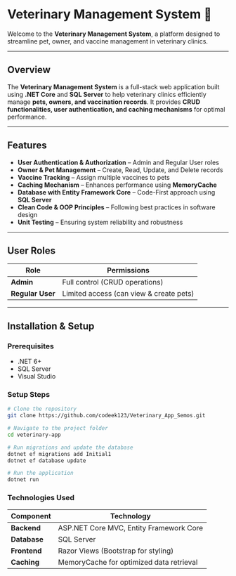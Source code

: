 # Veterinary Management System 🐾

Welcome to the **Veterinary Management System**, a platform designed to streamline pet, owner, and vaccine management in veterinary clinics.

---

##  Overview
The **Veterinary Management System** is a full-stack web application built using **.NET Core** and **SQL Server** to help veterinary clinics efficiently manage **pets, owners, and vaccination records**. It provides **CRUD functionalities, user authentication, and caching mechanisms** for optimal performance.

---

##  Features
-  **User Authentication & Authorization** – Admin and Regular User roles  
-  **Owner & Pet Management** – Create, Read, Update, and Delete records  
-  **Vaccine Tracking** – Assign multiple vaccines to pets  
-  **Caching Mechanism** – Enhances performance using **MemoryCache**  
-  **Database with Entity Framework Core** – Code-First approach using **SQL Server**  
-  **Clean Code & OOP Principles** – Following best practices in software design  
-  **Unit Testing** – Ensuring system reliability and robustness  

---

##  User Roles
| Role | Permissions |
|------|------------|
| **Admin** | Full control (CRUD operations) |
| **Regular User** | Limited access (can view & create pets) |

---

##  Installation & Setup

###  **Prerequisites**
- .NET 6+
- SQL Server
- Visual Studio

###  **Setup Steps**
 
```sh
# Clone the repository
git clone https://github.com/codeek123/Veterinary_App_Semos.git

# Navigate to the project folder
cd veterinary-app

# Run migrations and update the database
dotnet ef migrations add Initial1
dotnet ef database update

# Run the application
dotnet run


```
###  **Technologies Used**

| **Component**  | **Technology**  |  
|---------------|----------------|  
| **Backend**   | ASP.NET Core MVC, Entity Framework Core |  
| **Database**  | SQL Server |  
| **Frontend**  | Razor Views (Bootstrap for styling) |  
| **Caching**   | MemoryCache for optimized data retrieval |  



